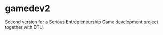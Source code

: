 # gamedev2
Second version for a Serious Entrepreneurship Game development project together with DTU
